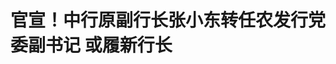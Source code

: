 <!DOCTYPE html>
<html lang="zh-CN">

<head>
    
<title>官宣！中行原副行长张小东转任农发行党委副书记 或履新行长_腾讯新闻</title>
<meta name="keywords" content="张小东,中国银行,农发行,中行官网,中国工商银行,中国农业银行,党委副书记">
<meta name="description" content="腾讯新闻《一线》特约作者 | 祝玉婷编辑 | 刘鹏5月30日下午，中国农业发展银行官宣一则人事任命：张小东同志任中国农业发展银行党委副书记。据悉，经过一系列流程后，张小东或将出任该行新行长。张小东此前为中国银行副行长，在中行官网上是排名第一的副行长。据中国银行官网显示，张小东自2023年3月起任中国银行副行长，2...">
<meta name="author" content="腾讯网">
<meta name="copyright" content="Copyright 1998 - 2025 Tencent. All Rights Reserved">
<meta property="og:type" content="news" />

<meta property="og:title" content="官宣！中行原副行长张小东转任农发行党委副书记 或履新行长_腾讯新闻" />
<meta property="og:description" content="腾讯新闻《一线》特约作者 | 祝玉婷编辑 | 刘鹏5月30日下午，中国农业发展银行官宣一则人事任命：张小东同志任中国农业发展银行党委副书记。据悉，经过一系列流程后，张小东或将出任该行新行长。张小东此前为中国银行副行长，在中行官网上是排名第一的副行长。据中国银行官网显示，张小东自2023年3月起任中国银行副行长，2..." />
<meta property="og:url" content="https://news.qq.com/rain/a/20250530A06DH600" />
<meta property="og:image" content="https://inews.gtimg.com/news_ls/O8M6MweeLfg175fvwAQ7MDhGJqtyF3K-JnM3b6tH-_G9cAA_640330/0" />
<meta property="article:author" content="腾讯新闻一线" />
<meta property="article:published_time" content="2025-05-30 15:50:15" />
<meta property="category" content="finance" />

<meta name="baidu-site-verification" content="jJeIJ5X7pP" />
    <meta charset="utf-8" />
<meta http-equiv="X-UA-Compatible" content="IE=Edge" />
<meta name="viewport" content="width=device-width, initial-scale=1, shrink-to-fit=no" />
<link rel="dns-prefetch" href="mat1.gtimg.com">
<link rel="dns-prefetch" href="i.news.qq.com">
<link rel="shortcut icon" href="https://mat1.gtimg.com/qqcdn/qqindex2021/favicon.ico">
<script nomodule="true" src="https://mat1.gtimg.com/qqcdn/qqindex2021/common-static/20240515201444/core3-37-1.min.js"></script>
<script>
  try {
    if (!window.IntersectionObserver) {
      var observerScript = document.createElement('script');
      observerScript.src = "https://mat1.gtimg.com/qqcdn/qqindex2021/common-static/20241024141058/intersection-observer-polyfill.js";
      document.head.appendChild(observerScript);
    }
  } catch (error) {}
</script>

<script>
  try {
    if (!Element.prototype.scrollTo) {
      var scrollScript = document.createElement('script');
      scrollScript.src = "https://mat1.gtimg.com/qqcdn/qqindex2021/common-static/20241025153001/scroll-behavior-polyfill.js";
      document.head.appendChild(scrollScript);
    }
  } catch (error) {}
</script>
<script>
  try {
    if ('scrollRestoration' in window.history) {
      window.history.scrollRestoration = 'manual';
    }
    window.isPcClient = Boolean(window.electron) && (
      window.navigator.userAgent.indexOf('pc-client') > 0 ||
      window.navigator.userAgent.indexOf('TencentNews') > 0
    );
  } catch {}
</script>
<script>
  try {
    if (window.isPcClient) {
      var bodyStyle = document.createElement('style');
      bodyStyle.innerText = 'body{ zoom: 0.95 }';
      document.head.appendChild(bodyStyle);
    }
  } catch {}
</script>
<script>
  window.DATA = {"url":"https://view.inews.qq.com/a/20250530A06DH600","article_id":"20250530A06DH600","article_type":"0","title":"官宣！中行原副行长张小东转任农发行党委副书记 或履新行长","desc":"腾讯新闻《一线》特约作者 | 祝玉婷编辑 | 刘鹏5月30日下午，中国农业发展银行官宣一则人事任命：张小东同志任中国农业发展银行党委副书记。据悉，经过一系列流程后，张小东或将出任该行新行长。张小东此前为中国银行副行长，在中行官网上是排名第一的副行长。据中国银行官网显示，张小东自2023年3月起任中国银行副行长，2...","iNewsRecommendLevel":1,"abstract":"腾讯新闻《一线》特约作者 | 祝玉婷编辑 | 刘鹏5月30日下午，中国农业发展银行官宣一则人事任命：张小东同志任中国农业发展银行党委副书记。据悉，经过一系列流程后，张小东或将出任该行新行长。张小东此前为中国银行副行长，在中行官网上是排名第一的副行长。据中国银行官网显示，张小东自2023年3月起任中国银行副行长，2...","catalog1":"finance","ad_channel_sign":"finance","introduction":"","media":"腾讯新闻一线","media_id":"23656252","pubtime":"2025-05-30 15:50:15","comment_id":"8416196617","political":0,"cmsId":"20250530A06DH600","cms_id":"20250530A06DH600","closeAllAd":0,"closeAllFavorite":false,"originContent":{"directory":{"ai_list":null,"enable":2,"list":null},"text":"\u003cdiv class=\"rich_media_content\"\u003e\u003c!--NO_AD_ERROR_2--\u003e\u003cp\u003e\u003cstrong\u003e腾讯新闻《一线》特约作者 | 祝玉婷\u003c/strong\u003e\u003c/p\u003e\u003cp\u003e\u003cstrong\u003e编辑 | 刘鹏\u003c/strong\u003e\u003c/p\u003e\u003cp\u003e\u003c/p\u003e\u003cp\u003e5月30日下午，中国农业发展银行官宣一则人事任命：张小东同志任中国农业发展银行党委副书记。\u003c/p\u003e\u003cp\u003e\u003c/p\u003e\u003cp\u003e据悉，经过一系列流程后，张小东或将出任该行新行长。\u003c/p\u003e\u003cp\u003e\u003c/p\u003e\u003cp\u003e张小东此前为\u003c!--SECURE_LINK_BEGIN_0--\u003e中国银行\u003c!--SECURE_LINK_END_0--\u003e副行长，在中行官网上是排名第一的副行长。\u003c/p\u003e\u003cp\u003e\u003c/p\u003e\u003cp\u003e据中国银行官网显示，张小东自2023年3月起任中国银行副行长，2023年5月起兼任该行上海人民币交易业务总部总裁。\u003c!--NO_AD_0--\u003e\u003c!--EOP_0--\u003e\u003c/p\u003e\u003c!--PARAGRAPH_0--\u003e\u003cp\u003e\u003c/p\u003e\u003cp\u003e张小东于2022年加入中国银行，此前曾在\u003c!--SECURE_LINK_BEGIN_1--\u003e中国工商银行\u003c!--SECURE_LINK_END_1--\u003e工作多年：2021年4月至2022年12月任中国工商银行人力资源部总经理；2020年4月至2021年4月任中国工商银行办公室主任；2018年3月至2020年4月任中国工商银行私人银行部总经理；更早之前，张小东还曾任中国工商银行投资银行部副总经理、上海市分行副行长等职务。\u003c!--NO_AD_1--\u003e\u003c!--EOP_1--\u003e\u003c/p\u003e\u003c!--PARAGRAPH_1--\u003e\u003cp\u003e\u003c/p\u003e\u003cp\u003e在出席3月份的中国银行2024年年度业绩发布会时，张小东阐述中行信贷投放策略称，“预计全年境内人民币贷款增量将保持稳中有升。新增贷款中，预计仍会以公司类贷款为主，同时着力提升消费贷款贡献度。”他表示，中行将加大“\u003c!--VERTICAL_CARD_BEGIN_0--\u003e五篇大文章\u003c!--VERTICAL_CARD_END_0--\u003e”、“两新”、“两重”、民营等重点领域信贷支持力度，实现相关贷款增速高于各项贷款平均水平。支持房地产企业合理融资需求，加大二手房贷款拓展力度，实现个人住房贷款正增长。把握提振消费专项行动契机，实现非房消费贷款同比多增。\u003c!--NO_AD_2--\u003e\u003c!--EOP_2--\u003e\u003c/p\u003e\u003c!--PARAGRAPH_2--\u003e\u003cp\u003e\u003c/p\u003e\u003cp\u003e据中行官网显示，目前该行高管还包括：副董事长、执行董事、行长张辉，副行长蔡钊，副行长武剑，风险总监赵蓉，董事会秘书、公司秘书卓成文，首席信息官孟茜。\u003c!--NO_AD_3--\u003e\u003c!--EOP_3--\u003e\u003c!--NO_AD_4--\u003e\u003c!--EOP_4--\u003e\u003c/p\u003e\u003c!--PARAGRAPH_4--\u003e\u003c!--PARAGRAPH_3--\u003e\u003cdiv powered-by=\"ex-editor\"\u003e\u003c/div\u003e\u003cstyle\u003e.rich_media_content{--news-tabel-th-night-color: #444444;--news-font-day-color: #333;--news-font-night-color: #d9d9d9;--news-bottom-distance: 22px}.rich_media_content p:not([data-exeditor-arbitrary-box=image-box]){letter-spacing:.5px;line-height:30px;margin-bottom:var(--news-bottom-distance);word-wrap:break-word}.rich_media_content{color:var(--news-font-day-color);font-size:18px}@media(prefers-color-scheme:dark){body:not([data-weui-theme=light]):not([dark-mode-disable=true]) .rich_media_content p:not([data-exeditor-arbitrary-box=image-box]){letter-spacing:.5px;line-height:30px;margin-bottom:var(--news-bottom-distance);word-wrap:break-word}body:not([data-weui-theme=light]):not([dark-mode-disable=true]) .rich_media_content{color:var(--news-font-night-color)}}.data_color_scheme_dark .rich_media_content p:not([data-exeditor-arbitrary-box=image-box]){letter-spacing:.5px;line-height:30px;margin-bottom:var(--news-bottom-distance);word-wrap:break-word}.data_color_scheme_dark .rich_media_content{color:var(--news-font-night-color)}.data_color_scheme_dark .rich_media_content{font-size:18px}.rich_media_content p[data-exeditor-arbitrary-box=image-box]{margin-bottom:11px}.rich_media_content\u003ediv:not(.qnt-video),.rich_media_content\u003esection{margin-bottom:var(--news-bottom-distance)}.rich_media_content hr{margin-bottom:var(--news-bottom-distance)}.rich_media_content .link_list{margin:0;margin-top:20px;min-height:0!important}.rich_media_content blockquote{background:#f9f9f9;border-left:6px solid #ccc;margin:1.5em 10px;padding:.5em 10px}.rich_media_content blockquote p{margin-bottom:0!important}.data_color_scheme_dark .rich_media_content blockquote{background:#323232}@media(prefers-color-scheme:dark){body:not([data-weui-theme=light]):not([dark-mode-disable=true]) .rich_media_content blockquote{background:#323232}}.rich_media_content ol[data-ex-list]{--ol-start: 1;--ol-list-style-type: decimal;list-style-type:none;counter-reset:olCounter calc(var(--ol-start,1) - 1);position:relative}.rich_media_content ol[data-ex-list]\u003eli\u003e:first-child::before{content:counter(olCounter,var(--ol-list-style-type)) '. ';counter-increment:olCounter;font-variant-numeric:tabular-nums;display:inline-block}.rich_media_content ul[data-ex-list]{--ul-list-style-type: circle;list-style-type:none;position:relative}.rich_media_content ul[data-ex-list].nonUnicode-list-style-type\u003eli\u003e:first-child::before{content:var(--ul-list-style-type) ' ';font-variant-numeric:tabular-nums;display:inline-block;transform:scale(0.5)}.rich_media_content ul[data-ex-list].unicode-list-style-type\u003eli\u003e:first-child::before{content:var(--ul-list-style-type) ' ';font-variant-numeric:tabular-nums;display:inline-block;transform:scale(0.8)}.rich_media_content ol:not([data-ex-list]){padding-left:revert}.rich_media_content ul:not([data-ex-list]){padding-left:revert}.rich_media_content table{display:table;border-collapse:collapse;margin-bottom:var(--news-bottom-distance)}.rich_media_content table th,.rich_media_content table td{word-wrap:break-word;border:1px solid #ddd;white-space:nowrap;padding:2px 5px}.rich_media_content table th{font-weight:700;background-color:#f0f0f0;text-align:left}.rich_media_content table p{margin-bottom:0!important}.data_color_scheme_dark .rich_media_content table th{background:var(--news-tabel-th-night-color)}@media(prefers-color-scheme:dark){body:not([data-weui-theme=light]):not([dark-mode-disable=true]) .rich_media_content table th{background:var(--news-tabel-th-night-color)}}.rich_media_content .qqnews_image_desc,.rich_media_content p[type=om-image-desc]{line-height:20px!important;text-align:center!important;font-size:14px!important;color:#666!important}.rich_media_content div[data-exeditor-arbitrary-box=wrap]:not([data-exeditor-arbitrary-box-special-style]){max-width:100%}.rich_media_content .qqnews-content{--wmfont: 0;--wmcolor: transparent;font-size:var(--wmfont);color:var(--wmcolor);line-height:var(--wmfont)!important;margin-bottom:var(--wmfont)!important}.rich_media_content .qqnews_sign_emphasis{background:#f7f7f7}.rich_media_content .qqnews_sign_emphasis ol{word-wrap:break-word;border:none;color:#5c5c5c;line-height:28px;list-style:none;margin:14px 0 6px;padding:16px 15px 4px}.rich_media_content .qqnews_sign_emphasis p{margin-bottom:12px!important}.rich_media_content .qqnews_sign_emphasis ol\u003eli\u003ep{padding-left:30px}.rich_media_content .qqnews_sign_emphasis ol\u003eli{list-style:none}.rich_media_content .qqnews_sign_emphasis ol\u003eli\u003ep:first-child::before{margin-left:-30px;content:counter(olCounter,decimal) ''!important;counter-increment:olCounter!important;font-variant-numeric:tabular-nums!important;background:#37f;border-radius:2px;color:#fff;font-size:15px;font-style:normal;text-align:center;line-height:18px;width:18px;height:18px;margin-right:12px;position:relative;top:-1px}.data_color_scheme_dark .rich_media_content .qqnews_sign_emphasis{background:#262626}.data_color_scheme_dark .rich_media_content .qqnews_sign_emphasis ol\u003eli\u003ep{color:#a9a9a9}@media(prefers-color-scheme:dark){body:not([data-weui-theme=light]):not([dark-mode-disable=true]) .rich_media_content .qqnews_sign_emphasis{background:#262626}body:not([data-weui-theme=light]):not([dark-mode-disable=true]) .rich_media_content .qqnews_sign_emphasis ol\u003eli\u003ep{color:#a9a9a9}}.rich_media_content h1,.rich_media_content h2,.rich_media_content h3,.rich_media_content h4,.rich_media_content h5,.rich_media_content h6{margin-bottom:var(--news-bottom-distance);font-weight:700}.rich_media_content h1{font-size:20px}.rich_media_content h2,.rich_media_content h3{font-size:19px}.rich_media_content h4,.rich_media_content h5,.rich_media_content h6{font-size:18px}.rich_media_content li:empty{display:none}.rich_media_content ul,.rich_media_content ol{margin-bottom:var(--news-bottom-distance)}.rich_media_content div\u003ep:only-child{margin-bottom:0!important}.rich_media_content .cms-cke-widget-title-wrap p{margin-bottom:0!important}\u003c/style\u003e\u003c/div\u003e","version":"v2"},"originAttribute":{"SECURE_LINK_BEGIN_0":{"cms_orig_info":{"desc":"中国银行","trust_level":1,"type":"huaci_stock","url":"https://wzq.tenpay.com/mm/detail?type=1\u0026scode=601988\u0026stat_data=Ozm00p000n006"},"desc":"中国银行","trust_level":1,"type":"huaci_stock","url":"https://wzq.tenpay.com/mm/detail?type=1\u0026scode=601988\u0026stat_data=Ozm00p000n006"},"SECURE_LINK_BEGIN_1":{"cms_orig_info":{"desc":"中国工商银行","trust_level":1,"type":"huaci_stock","url":"https://wzq.tenpay.com/mm/detail?type=3\u0026scode=IDCBF.PS\u0026stat_data=Ozm00p000n006"},"desc":"中国工商银行","trust_level":1,"type":"huaci_stock","url":"https://wzq.tenpay.com/mm/detail?type=3\u0026scode=IDCBF.PS\u0026stat_data=Ozm00p000n006"},"SECURE_LINK_END_0":{"trust_level":1},"SECURE_LINK_END_1":{"trust_level":1},"VERTICAL_CARD_BEGIN_0":{"a_version":"21_android_7.4.57","desc":"五篇大文章","detail_url":"qqnews://article_9528?act=ai_chat\u0026vertical_card_type=ai\u0026vertical_card_desc=%E4%BA%94%E7%AF%87%E5%A4%A7%E6%96%87%E7%AB%A0\u0026a_version=21_android_7.4.57\u0026i_version=11.0_qqnews_7.4.70","i_version":"11.0_qqnews_7.4.70","previous_context":"的中国银行2024年年度业绩发布会时，张小东阐述中行信贷投放策略称，“预计全年境内人民币贷款增量将保持稳中有升。新增贷款中，预计仍会以公司类贷款为主，同时着力提升消费贷款贡献度。”他表示，中行将加大“","subsequent_context":"”、“两新”、“两重”、民营等重点领域信贷支持力度，实现相关贷款增速高于各项贷款平均水平。支持房地产企业合理融资需求，加大二手房贷款拓展力度，实现个人住房贷款正增长。把握提振消费专项行动契机，实现非房","type":"ai","url":"qqnews://article_9528?act=ai_chat\u0026vertical_card_type=ai\u0026vertical_card_desc=%E4%BA%94%E7%AF%87%E5%A4%A7%E6%96%87%E7%AB%A0\u0026jumpinfo=%7B%22scene%22%3A%22algo_scribe_words%22%2C%22sentence%22%3A%22%E4%BA%94%E7%AF%87%E5%A4%A7%E6%96%87%E7%AB%A0%22%2C%22sentenceContext%22%3A%22%E7%9A%84%E4%B8%AD%E5%9B%BD%E9%93%B6%E8%A1%8C2024%E5%B9%B4%E5%B9%B4%E5%BA%A6%E4%B8%9A%E7%BB%A9%E5%8F%91%E5%B8%83%E4%BC%9A%E6%97%B6%EF%BC%8C%E5%BC%A0%E5%B0%8F%E4%B8%9C%E9%98%90%E8%BF%B0%E4%B8%AD%E8%A1%8C%E4%BF%A1%E8%B4%B7%E6%8A%95%E6%94%BE%E7%AD%96%E7%95%A5%E7%A7%B0%EF%BC%8C%E2%80%9C%E9%A2%84%E8%AE%A1%E5%85%A8%E5%B9%B4%E5%A2%83%E5%86%85%E4%BA%BA%E6%B0%91%E5%B8%81%E8%B4%B7%E6%AC%BE%E5%A2%9E%E9%87%8F%E5%B0%86%E4%BF%9D%E6%8C%81%E7%A8%B3%E4%B8%AD%E6%9C%89%E5%8D%87%E3%80%82%E6%96%B0%E5%A2%9E%E8%B4%B7%E6%AC%BE%E4%B8%AD%EF%BC%8C%E9%A2%84%E8%AE%A1%E4%BB%8D%E4%BC%9A%E4%BB%A5%E5%85%AC%E5%8F%B8%E7%B1%BB%E8%B4%B7%E6%AC%BE%E4%B8%BA%E4%B8%BB%EF%BC%8C%E5%90%8C%E6%97%B6%E7%9D%80%E5%8A%9B%E6%8F%90%E5%8D%87%E6%B6%88%E8%B4%B9%E8%B4%B7%E6%AC%BE%E8%B4%A1%E7%8C%AE%E5%BA%A6%E3%80%82%E2%80%9D%E4%BB%96%E8%A1%A8%E7%A4%BA%EF%BC%8C%E4%B8%AD%E8%A1%8C%E5%B0%86%E5%8A%A0%E5%A4%A7%E2%80%9C%7B%E4%BA%94%E7%AF%87%E5%A4%A7%E6%96%87%E7%AB%A0%7D%E2%80%9D%E3%80%81%E2%80%9C%E4%B8%A4%E6%96%B0%E2%80%9D%E3%80%81%E2%80%9C%E4%B8%A4%E9%87%8D%E2%80%9D%E3%80%81%E6%B0%91%E8%90%A5%E7%AD%89%E9%87%8D%E7%82%B9%E9%A2%86%E5%9F%9F%E4%BF%A1%E8%B4%B7%E6%94%AF%E6%8C%81%E5%8A%9B%E5%BA%A6%EF%BC%8C%E5%AE%9E%E7%8E%B0%E7%9B%B8%E5%85%B3%E8%B4%B7%E6%AC%BE%E5%A2%9E%E9%80%9F%E9%AB%98%E4%BA%8E%E5%90%84%E9%A1%B9%E8%B4%B7%E6%AC%BE%E5%B9%B3%E5%9D%87%E6%B0%B4%E5%B9%B3%E3%80%82%E6%94%AF%E6%8C%81%E6%88%BF%E5%9C%B0%E4%BA%A7%E4%BC%81%E4%B8%9A%E5%90%88%E7%90%86%E8%9E%8D%E8%B5%84%E9%9C%80%E6%B1%82%EF%BC%8C%E5%8A%A0%E5%A4%A7%E4%BA%8C%E6%89%8B%E6%88%BF%E8%B4%B7%E6%AC%BE%E6%8B%93%E5%B1%95%E5%8A%9B%E5%BA%A6%EF%BC%8C%E5%AE%9E%E7%8E%B0%E4%B8%AA%E4%BA%BA%E4%BD%8F%E6%88%BF%E8%B4%B7%E6%AC%BE%E6%AD%A3%E5%A2%9E%E9%95%BF%E3%80%82%E6%8A%8A%E6%8F%A1%E6%8F%90%E6%8C%AF%E6%B6%88%E8%B4%B9%E4%B8%93%E9%A1%B9%E8%A1%8C%E5%8A%A8%E5%A5%91%E6%9C%BA%EF%BC%8C%E5%AE%9E%E7%8E%B0%E9%9D%9E%E6%88%BF%22%2C%22source%22%3A%22article_sharepage_scribewords%22%7D","urls":{"qqcom":{"pc_url":"qqnews://article_9528?act=ai_chat\u0026vertical_card_type=ai\u0026vertical_card_desc=%E4%BA%94%E7%AF%87%E5%A4%A7%E6%96%87%E7%AB%A0\u0026jumpinfo=%7B%22scene%22%3A%22algo_scribe_words%22%2C%22sentence%22%3A%22%E4%BA%94%E7%AF%87%E5%A4%A7%E6%96%87%E7%AB%A0%22%2C%22sentenceContext%22%3A%22%E7%9A%84%E4%B8%AD%E5%9B%BD%E9%93%B6%E8%A1%8C2024%E5%B9%B4%E5%B9%B4%E5%BA%A6%E4%B8%9A%E7%BB%A9%E5%8F%91%E5%B8%83%E4%BC%9A%E6%97%B6%EF%BC%8C%E5%BC%A0%E5%B0%8F%E4%B8%9C%E9%98%90%E8%BF%B0%E4%B8%AD%E8%A1%8C%E4%BF%A1%E8%B4%B7%E6%8A%95%E6%94%BE%E7%AD%96%E7%95%A5%E7%A7%B0%EF%BC%8C%E2%80%9C%E9%A2%84%E8%AE%A1%E5%85%A8%E5%B9%B4%E5%A2%83%E5%86%85%E4%BA%BA%E6%B0%91%E5%B8%81%E8%B4%B7%E6%AC%BE%E5%A2%9E%E9%87%8F%E5%B0%86%E4%BF%9D%E6%8C%81%E7%A8%B3%E4%B8%AD%E6%9C%89%E5%8D%87%E3%80%82%E6%96%B0%E5%A2%9E%E8%B4%B7%E6%AC%BE%E4%B8%AD%EF%BC%8C%E9%A2%84%E8%AE%A1%E4%BB%8D%E4%BC%9A%E4%BB%A5%E5%85%AC%E5%8F%B8%E7%B1%BB%E8%B4%B7%E6%AC%BE%E4%B8%BA%E4%B8%BB%EF%BC%8C%E5%90%8C%E6%97%B6%E7%9D%80%E5%8A%9B%E6%8F%90%E5%8D%87%E6%B6%88%E8%B4%B9%E8%B4%B7%E6%AC%BE%E8%B4%A1%E7%8C%AE%E5%BA%A6%E3%80%82%E2%80%9D%E4%BB%96%E8%A1%A8%E7%A4%BA%EF%BC%8C%E4%B8%AD%E8%A1%8C%E5%B0%86%E5%8A%A0%E5%A4%A7%E2%80%9C%7B%E4%BA%94%E7%AF%87%E5%A4%A7%E6%96%87%E7%AB%A0%7D%E2%80%9D%E3%80%81%E2%80%9C%E4%B8%A4%E6%96%B0%E2%80%9D%E3%80%81%E2%80%9C%E4%B8%A4%E9%87%8D%E2%80%9D%E3%80%81%E6%B0%91%E8%90%A5%E7%AD%89%E9%87%8D%E7%82%B9%E9%A2%86%E5%9F%9F%E4%BF%A1%E8%B4%B7%E6%94%AF%E6%8C%81%E5%8A%9B%E5%BA%A6%EF%BC%8C%E5%AE%9E%E7%8E%B0%E7%9B%B8%E5%85%B3%E8%B4%B7%E6%AC%BE%E5%A2%9E%E9%80%9F%E9%AB%98%E4%BA%8E%E5%90%84%E9%A1%B9%E8%B4%B7%E6%AC%BE%E5%B9%B3%E5%9D%87%E6%B0%B4%E5%B9%B3%E3%80%82%E6%94%AF%E6%8C%81%E6%88%BF%E5%9C%B0%E4%BA%A7%E4%BC%81%E4%B8%9A%E5%90%88%E7%90%86%E8%9E%8D%E8%B5%84%E9%9C%80%E6%B1%82%EF%BC%8C%E5%8A%A0%E5%A4%A7%E4%BA%8C%E6%89%8B%E6%88%BF%E8%B4%B7%E6%AC%BE%E6%8B%93%E5%B1%95%E5%8A%9B%E5%BA%A6%EF%BC%8C%E5%AE%9E%E7%8E%B0%E4%B8%AA%E4%BA%BA%E4%BD%8F%E6%88%BF%E8%B4%B7%E6%AC%BE%E6%AD%A3%E5%A2%9E%E9%95%BF%E3%80%82%E6%8A%8A%E6%8F%A1%E6%8F%90%E6%8C%AF%E6%B6%88%E8%B4%B9%E4%B8%93%E9%A1%B9%E8%A1%8C%E5%8A%A8%E5%A5%91%E6%9C%BA%EF%BC%8C%E5%AE%9E%E7%8E%B0%E9%9D%9E%E6%88%BF%22%2C%22source%22%3A%22article_sharepage_scribewords%22%7D"},"web":{"h5_url":"qqnews://article_9528?act=ai_chat\u0026vertical_card_type=ai\u0026vertical_card_desc=%E4%BA%94%E7%AF%87%E5%A4%A7%E6%96%87%E7%AB%A0\u0026jumpinfo=%7B%22scene%22%3A%22algo_scribe_words%22%2C%22sentence%22%3A%22%E4%BA%94%E7%AF%87%E5%A4%A7%E6%96%87%E7%AB%A0%22%2C%22sentenceContext%22%3A%22%E7%9A%84%E4%B8%AD%E5%9B%BD%E9%93%B6%E8%A1%8C2024%E5%B9%B4%E5%B9%B4%E5%BA%A6%E4%B8%9A%E7%BB%A9%E5%8F%91%E5%B8%83%E4%BC%9A%E6%97%B6%EF%BC%8C%E5%BC%A0%E5%B0%8F%E4%B8%9C%E9%98%90%E8%BF%B0%E4%B8%AD%E8%A1%8C%E4%BF%A1%E8%B4%B7%E6%8A%95%E6%94%BE%E7%AD%96%E7%95%A5%E7%A7%B0%EF%BC%8C%E2%80%9C%E9%A2%84%E8%AE%A1%E5%85%A8%E5%B9%B4%E5%A2%83%E5%86%85%E4%BA%BA%E6%B0%91%E5%B8%81%E8%B4%B7%E6%AC%BE%E5%A2%9E%E9%87%8F%E5%B0%86%E4%BF%9D%E6%8C%81%E7%A8%B3%E4%B8%AD%E6%9C%89%E5%8D%87%E3%80%82%E6%96%B0%E5%A2%9E%E8%B4%B7%E6%AC%BE%E4%B8%AD%EF%BC%8C%E9%A2%84%E8%AE%A1%E4%BB%8D%E4%BC%9A%E4%BB%A5%E5%85%AC%E5%8F%B8%E7%B1%BB%E8%B4%B7%E6%AC%BE%E4%B8%BA%E4%B8%BB%EF%BC%8C%E5%90%8C%E6%97%B6%E7%9D%80%E5%8A%9B%E6%8F%90%E5%8D%87%E6%B6%88%E8%B4%B9%E8%B4%B7%E6%AC%BE%E8%B4%A1%E7%8C%AE%E5%BA%A6%E3%80%82%E2%80%9D%E4%BB%96%E8%A1%A8%E7%A4%BA%EF%BC%8C%E4%B8%AD%E8%A1%8C%E5%B0%86%E5%8A%A0%E5%A4%A7%E2%80%9C%7B%E4%BA%94%E7%AF%87%E5%A4%A7%E6%96%87%E7%AB%A0%7D%E2%80%9D%E3%80%81%E2%80%9C%E4%B8%A4%E6%96%B0%E2%80%9D%E3%80%81%E2%80%9C%E4%B8%A4%E9%87%8D%E2%80%9D%E3%80%81%E6%B0%91%E8%90%A5%E7%AD%89%E9%87%8D%E7%82%B9%E9%A2%86%E5%9F%9F%E4%BF%A1%E8%B4%B7%E6%94%AF%E6%8C%81%E5%8A%9B%E5%BA%A6%EF%BC%8C%E5%AE%9E%E7%8E%B0%E7%9B%B8%E5%85%B3%E8%B4%B7%E6%AC%BE%E5%A2%9E%E9%80%9F%E9%AB%98%E4%BA%8E%E5%90%84%E9%A1%B9%E8%B4%B7%E6%AC%BE%E5%B9%B3%E5%9D%87%E6%B0%B4%E5%B9%B3%E3%80%82%E6%94%AF%E6%8C%81%E6%88%BF%E5%9C%B0%E4%BA%A7%E4%BC%81%E4%B8%9A%E5%90%88%E7%90%86%E8%9E%8D%E8%B5%84%E9%9C%80%E6%B1%82%EF%BC%8C%E5%8A%A0%E5%A4%A7%E4%BA%8C%E6%89%8B%E6%88%BF%E8%B4%B7%E6%AC%BE%E6%8B%93%E5%B1%95%E5%8A%9B%E5%BA%A6%EF%BC%8C%E5%AE%9E%E7%8E%B0%E4%B8%AA%E4%BA%BA%E4%BD%8F%E6%88%BF%E8%B4%B7%E6%AC%BE%E6%AD%A3%E5%A2%9E%E9%95%BF%E3%80%82%E6%8A%8A%E6%8F%A1%E6%8F%90%E6%8C%AF%E6%B6%88%E8%B4%B9%E4%B8%93%E9%A1%B9%E8%A1%8C%E5%8A%A8%E5%A5%91%E6%9C%BA%EF%BC%8C%E5%AE%9E%E7%8E%B0%E9%9D%9E%E6%88%BF%22%2C%22source%22%3A%22article_sharepage_scribewords%22%7D"}}},"VERTICAL_CARD_END_0":{"show_type":"6"}},"selfDeclare":{},"userAddress":"北京","card":{"chlid":"23656252","chlname":"腾讯新闻一线","desc":"腾讯新闻资讯类栏目，聚焦财经、科技、汽车的领域热点、独家资讯","icon":"https://inews.gtimg.com/om_ls/OCurqAMLNNjUTTZSJICJoQLf-2W7nytU64Wx51gwmF6RwAA_200200/0","msgEntry":1,"uin":"ec27a14acb7dd24f4635ad8d1dfdbac33d","update_frequency":"0","vip_desc":"腾讯新闻一线官方账号","vip_icon_night":"http://inews.gtimg.com/newsapp_ls/0/14876048858/0","vip_place":"left","vip_type":"30011","vip_icon":"http://inews.gtimg.com/newsapp_ls/0/14876048581/0","vip_type_new":"30011","suid":"8QMc3n5Y5IwYug==","liveInfo":{},"cpLevel":1},"interationCount":{"like":3,"collect":0,"share":7},"payment_info":{},"article_is_pay":false,"payment_column_info_v1":{"is_column_pay":false,"read_count_all":0},"tag_info_item":null,"contentWordsNum":574,"extraProperty":{"FeedbackDetailDisableInsert":0,"zanSkinType":""},"relateWelfare":{},"aiSwitch":true,"isOversize":false,"videoArr":[]};
</script>
<script>
  window.channelInfo = {"channelConfig":{"channelNav":[{"_auto_id":"1","active_alien_img":"","alien_img":"","channel_id":"news_news_home","is_local":"0","link":"https://www.qq.com","name_cn":"首页","name_en":"home"},{"_auto_id":"2","active_alien_img":"","alien_img":"","channel_id":"news_news_top","is_local":"0","link":"","name_cn":"要闻","name_en":"news"},{"_auto_id":"4","active_alien_img":"","alien_img":"","channel_id":"news_news_bj","is_local":"1","link":"","name_cn":"北京","name_en":"bj"},{"_auto_id":"5","active_alien_img":"","alien_img":"","channel_id":"news_news_finance","is_local":"0","link":"","name_cn":"财经","name_en":"finance"},{"_auto_id":"6","active_alien_img":"","alien_img":"","channel_id":"news_news_tech","is_local":"0","link":"","name_cn":"科技","name_en":"tech"},{"_auto_id":"7","active_alien_img":"","alien_img":"","channel_id":"tv","is_local":"0","link":"https://v.qq.com/channel/tv/?ptag=qqnews","name_cn":"电视剧","name_en":"tv"},{"_auto_id":"8","active_alien_img":"","alien_img":"","channel_id":"news_news_qa","is_local":"0","link":"","name_cn":"热问","name_en":"qa"},{"_auto_id":"9","active_alien_img":"","alien_img":"","channel_id":"news_news_ent","is_local":"0","link":"","name_cn":"娱乐","name_en":"ent"},{"_auto_id":"10","active_alien_img":"","alien_img":"","channel_id":"variety","is_local":"0","link":"https://v.qq.com/channel/variety/?ptag=qqnews","name_cn":"综艺","name_en":"variety"},{"_auto_id":"11","active_alien_img":"","alien_img":"","channel_id":"news_news_sports","is_local":"0","link":"","name_cn":"体育","name_en":"sports"},{"_auto_id":"13","active_alien_img":"","alien_img":"","channel_id":"news_news_nba","is_local":"0","link":"","name_cn":"NBA","name_en":"nba"},{"_auto_id":"14","active_alien_img":"","alien_img":"","channel_id":"news_news_world","is_local":"0","link":"","name_cn":"国际","name_en":"world"},{"_auto_id":"15","active_alien_img":"","alien_img":"","channel_id":"news_news_mil","is_local":"0","link":"","name_cn":"军事","name_en":"milite"},{"_auto_id":"16","active_alien_img":"","alien_img":"","channel_id":"news_news_auto","is_local":"0","link":"","name_cn":"汽车","name_en":"auto"},{"_auto_id":"17","active_alien_img":"","alien_img":"","channel_id":"news_news_house","is_local":"0","link":"","name_cn":"房产","name_en":"house"},{"_auto_id":"18","active_alien_img":"","alien_img":"","channel_id":"news_news_edu","is_local":"0","link":"","name_cn":"教育","name_en":"edu"},{"_auto_id":"19","active_alien_img":"","alien_img":"","channel_id":"news_news_antip","is_local":"0","link":"","name_cn":"健康","name_en":"health"},{"_auto_id":"20","active_alien_img":"","alien_img":"","channel_id":"news_news_video","is_local":"0","link":"","name_cn":"视频","name_en":"video"},{"_auto_id":"21","active_alien_img":"","alien_img":"","channel_id":"news_news_game","is_local":"0","link":"","name_cn":"游戏","name_en":"games"},{"_auto_id":"22","active_alien_img":"","alien_img":"","channel_id":"news_news_nchupin","is_local":"0","link":"","name_cn":"眼界","name_en":"chupin"},{"_auto_id":"24","active_alien_img":"","alien_img":"","channel_id":"news_news_football","is_local":"0","link":"","name_cn":"足球","name_en":"football"},{"_auto_id":"25","active_alien_img":"","alien_img":"","channel_id":"news_news_kepu","is_local":"0","link":"","name_cn":"科学","name_en":"kepu"},{"_auto_id":"26","active_alien_img":"","alien_img":"","channel_id":"news_news_digi","is_local":"0","link":"","name_cn":"数码","name_en":"digi"},{"_auto_id":"28","active_alien_img":"","alien_img":"","channel_id":"ymzx","is_local":"0","link":"https://gamer.qq.com/v2/cloudgame/game/96897?ichannel=txxwpc0Ftxxwpc1","name_cn":"元梦之星","name_en":"news_news_ymzx"},{"_auto_id":"31","active_alien_img":"","alien_img":"","channel_id":"movie","is_local":"0","link":"https://v.qq.com/channel/movie/?ptag=qqnews","name_cn":"电影","name_en":"movie"},{"_auto_id":"32","active_alien_img":"","alien_img":"","channel_id":"news_news_esport","is_local":"0","link":"","name_cn":"电竞","name_en":"esport"},{"_auto_id":"34","active_alien_img":"","alien_img":"","channel_id":"news_news_history","is_local":"0","link":"","name_cn":"历史","name_en":"history"},{"_auto_id":"35","active_alien_img":"","alien_img":"","channel_id":"news_news_baby","is_local":"0","link":"","name_cn":"育儿","name_en":"baby"},{"_auto_id":"36","active_alien_img":"","alien_img":"","channel_id":"hbjy","is_local":"0","link":"https://gp.qq.com/act/a20250421mnqlx/news.shtml","name_cn":"和平精英","name_en":"news_news_hbjy"},{"_auto_id":"37","active_alien_img":"","alien_img":"","channel_id":"cloud_gamer","is_local":"0","link":"https://gamer.qq.com/?ichannel=txxwpc0Ftxxwpc1","name_cn":"云游戏","name_en":"cloud_gamer"},{"_auto_id":"38","active_alien_img":"","alien_img":"","channel_id":"news_news_lic","is_local":"0","link":"","name_cn":"理财","name_en":"finance_licai"},{"_auto_id":"39","active_alien_img":"","alien_img":"","channel_id":"news_news_istock","is_local":"0","link":"","name_cn":"股票","name_en":"finance_stock"},{"_auto_id":"40","active_alien_img":"","alien_img":"","channel_id":"ren_min_shi_pin","is_local":"0","link":"https://news.qq.com/omn/author/8QMd3Hld74cbujbY?tab=om_video","name_cn":"人民视频","name_en":"ren_min_shi_pin"},{"_auto_id":"41","active_alien_img":"","alien_img":"","channel_id":"news_news_weather","is_local":"0","link":"https://tianqi.qq.com/index.htm","name_cn":"天气","name_en":"weather"}]}};
</script>
<script>
  window.articleConfig = {"rightConfig":[{"_auto_id":"1","category_key":"default","modules":"{\"moduleList\":[{\"title\":\"作者其他文章\",\"id\":\"user_article\"},{\"title\":\"精选视频\",\"id\":\"video_album\",\"videoType\":\"tag\",\"videoId\":\"aUepxrtchGM=\",\"isSticky\":0},{\"title\":\"下载条\",\"id\":\"download_banner\",\"isSticky\":1},{\"title\":\"热点榜\",\"id\":\"hot_rank_list\",\"isSticky\":1},{\"title\":\"广告推广\",\"id\":\"ssp_ad_module\",\"category\":\"ad_ssp\",\"loid\":\"109\",\"isSticky\":1},{\"title\":\"广告推广位\",\"id\":\"c2s_ad_module\",\"category\":\"right_c2s\",\"path\":\"QQcom_all_Rectangle-1|QQcom_all_Rectangle-2|QQcom_all_Rectangle-3\",\"isSticky\":1}]}"},{"_auto_id":"2","category_key":"ent","modules":"{\"moduleList\":[{\"title\":\"作者其他文章\",\"id\":\"user_article\"},{\"title\":\"精选视频\",\"id\":\"video_album\",\"videoType\":\"tag\",\"videoId\":\"aUepxrtchGM=\"},{\"title\":\"下载条\",\"id\":\"download_banner\",\"isSticky\":1},{\"title\":\"热点榜\",\"id\":\"hot_rank_list\",\"isSticky\":1},{\"title\":\"广告推广\",\"id\":\"ssp_ad_module\",\"category\":\"ad_ssp\",\"loid\":\"109\",\"isSticky\":1},{\"title\":\"广告推广\",\"id\":\"ssp_ad_module\",\"category\":\"ad_ssp\",\"loid\":\"117\",\"isSticky\":1}]}"},{"_auto_id":"3","category_key":"game","modules":"{\"moduleList\":[{\"title\":\"作者其他文章\",\"id\":\"user_article\"},{\"title\":\"精选视频\",\"id\":\"video_album\",\"videoType\":\"tag\",\"videoId\":\"aUepxrtchGM=\"},{\"title\":\"热门游戏\",\"id\":\"recommend_game\",\"isSticky\":0},{\"title\":\"下载条\",\"id\":\"download_banner\",\"isSticky\":1},{\"title\":\"热点榜\",\"id\":\"hot_rank_list\",\"isSticky\":1},{\"title\":\"广告推广\",\"id\":\"ssp_ad_module\",\"category\":\"ad_ssp\",\"loid\":\"109\",\"isSticky\":1},{\"title\":\"广告推广位\",\"id\":\"c2s_ad_module\",\"category\":\"right_c2s\",\"path\":\"QQcom_all_Rectangle-1|QQcom_all_Rectangle-2|QQcom_all_Rectangle-3\",\"isSticky\":1}]}"},{"_auto_id":"4","category_key":"tech","modules":"{\"moduleList\":[{\"title\":\"作者其他文章\",\"id\":\"user_article\"},{\"title\":\"精选视频\",\"id\":\"video_album\",\"videoType\":\"tag\",\"videoId\":\"aUepxrtchGM=\"},{\"title\":\"下载条\",\"id\":\"download_banner\",\"isSticky\":1},{\"title\":\"热点榜\",\"id\":\"hot_rank_list\",\"isSticky\":1},{\"title\":\"广告推广\",\"id\":\"ssp_ad_module\",\"category\":\"ad_ssp\",\"loid\":\"109\",\"isSticky\":1},{\"title\":\"广告推广位\",\"id\":\"c2s_ad_module\",\"category\":\"right_c2s\",\"path\":\"QQcom_all_Rectangle-1|QQcom_all_Rectangle-2|QQcom_all_Rectangle-3\",\"isSticky\":1}]}"},{"_auto_id":"5","category_key":"finance","modules":"{\"moduleList\":[{\"title\":\"作者其他文章\",\"id\":\"user_article\"},{\"title\":\"精选视频\",\"id\":\"video_album\",\"videoType\":\"tag\",\"videoId\":\"aUepxrtchGM=\"},{\"title\":\"下载条\",\"id\":\"download_banner\",\"isSticky\":1},{\"title\":\"热点榜\",\"id\":\"hot_rank_list\",\"isSticky\":1},{\"title\":\"广告推广\",\"id\":\"ssp_ad_module\",\"category\":\"ad_ssp\",\"loid\":\"109\",\"isSticky\":1},{\"title\":\"广告推广位\",\"id\":\"c2s_ad_module\",\"category\":\"right_c2s\",\"path\":\"QQcom_all_Rectangle-1|QQcom_all_Rectangle-2|QQcom_all_Rectangle-3\",\"isSticky\":1}]}"},{"_auto_id":"6","category_key":"news","modules":"{\"moduleList\":[{\"title\":\"作者其他文章\",\"id\":\"user_article\"},{\"title\":\"精选视频\",\"id\":\"video_album\",\"videoType\":\"tag\",\"videoId\":\"aUepxrtchGM=\"},{\"title\":\"下载条\",\"id\":\"download_banner\",\"isSticky\":1},{\"title\":\"热点榜\",\"id\":\"hot_rank_list\",\"isSticky\":1},{\"title\":\"广告推广\",\"id\":\"ssp_ad_module\",\"category\":\"ad_ssp\",\"loid\":\"109\",\"isSticky\":1},{\"title\":\"广告推广位\",\"id\":\"c2s_ad_module\",\"category\":\"right_c2s\",\"path\":\"QQcom_all_Rectangle-1|QQcom_all_Rectangle-2|QQcom_all_Rectangle-3\",\"isSticky\":1}]}"},{"_auto_id":"7","category_key":"fashion","modules":"{\"moduleList\":[{\"title\":\"作者其他文章\",\"id\":\"user_article\"},{\"title\":\"精选视频\",\"id\":\"video_album\",\"videoType\":\"tag\",\"videoId\":\"aUepxrtchGM=\"},{\"title\":\"下载条\",\"id\":\"download_banner\",\"isSticky\":1},{\"title\":\"热点榜\",\"id\":\"hot_rank_list\",\"isSticky\":1},{\"title\":\"广告推广\",\"id\":\"ssp_ad_module\",\"category\":\"ad_ssp\",\"loid\":\"109\",\"isSticky\":1},{\"title\":\"广告推广位\",\"id\":\"c2s_ad_module\",\"category\":\"right_c2s\",\"path\":\"QQcom_all_Rectangle-1|QQcom_all_Rectangle-2|QQcom_all_Rectangle-3\",\"isSticky\":1}]}"},{"_auto_id":"8","category_key":"sports","modules":"{\"moduleList\":[{\"title\":\"作者其他文章\",\"id\":\"user_article\"},{\"title\":\"精选视频\",\"id\":\"video_album\",\"videoType\":\"tag\",\"videoId\":\"aUepxrtchGM=\"},{\"title\":\"下载条\",\"id\":\"download_banner\",\"isSticky\":1},{\"title\":\"热点榜\",\"id\":\"hot_rank_list\",\"isSticky\":1},{\"title\":\"广告推广\",\"id\":\"ssp_ad_module\",\"category\":\"ad_ssp\",\"loid\":\"109\",\"isSticky\":1},{\"title\":\"广告推广位\",\"id\":\"c2s_ad_module\",\"category\":\"right_c2s\",\"path\":\"QQcom_all_Rectangle-1|QQcom_all_Rectangle-2|QQcom_all_Rectangle-3\",\"isSticky\":1}]}"},{"_auto_id":"9","category_key":"health","modules":"{\"moduleList\":[{\"title\":\"作者其他文章\",\"id\":\"user_article\"},{\"title\":\"精选视频\",\"id\":\"video_album\",\"videoType\":\"tag\",\"videoId\":\"aUepxrtchGM=\"},{\"title\":\"下载条\",\"id\":\"download_banner\",\"isSticky\":1},{\"title\":\"热点榜\",\"id\":\"hot_rank_list\",\"isSticky\":1},{\"title\":\"广告推广\",\"id\":\"ssp_ad_module\",\"category\":\"ad_ssp\",\"loid\":\"109\",\"isSticky\":1},{\"title\":\"广告推广位\",\"id\":\"c2s_ad_module\",\"category\":\"right_c2s\",\"path\":\"QQcom_all_Rectangle-1|QQcom_all_Rectangle-2|QQcom_all_Rectangle-3\",\"isSticky\":1}]}"},{"_auto_id":"10","category_key":"nba","modules":"{\"moduleList\":[{\"title\":\"作者其他文章\",\"id\":\"user_article\"},{\"title\":\"精选视频\",\"id\":\"video_album\",\"videoType\":\"tag\",\"videoId\":\"aUepxrtchGM=\"},{\"title\":\"下载条\",\"id\":\"download_banner\",\"isSticky\":1},{\"title\":\"热点榜\",\"id\":\"hot_rank_list\",\"isSticky\":1},{\"title\":\"广告推广\",\"id\":\"ssp_ad_module\",\"category\":\"ad_ssp\",\"loid\":\"109\",\"isSticky\":1},{\"title\":\"广告推广位\",\"id\":\"c2s_ad_module\",\"category\":\"right_c2s\",\"path\":\"QQcom_all_Rectangle-1|QQcom_all_Rectangle-2|QQcom_all_Rectangle-3\",\"isSticky\":1}]}"},{"_auto_id":"11","category_key":"edu","modules":"{\"moduleList\":[{\"title\":\"作者其他文章\",\"id\":\"user_article\"},{\"title\":\"精选视频\",\"id\":\"video_album\",\"videoType\":\"tag\",\"videoId\":\"aUWpxLNdg2c=\"},{\"title\":\"下载条\",\"id\":\"download_banner\",\"isSticky\":1},{\"title\":\"热点榜\",\"id\":\"hot_rank_list\",\"isSticky\":1},{\"title\":\"广告推广\",\"id\":\"ssp_ad_module\",\"category\":\"ad_ssp\",\"loid\":\"109\",\"isSticky\":1},{\"title\":\"广告推广位\",\"id\":\"c2s_ad_module\",\"category\":\"right_c2s\",\"path\":\"QQcom_all_Rectangle-1|QQcom_all_Rectangle-2|QQcom_all_Rectangle-3\",\"isSticky\":1}]}"},{"_auto_id":"12","category_key":"ad","modules":"{\"moduleList\":[{\"title\":\"广告推广\",\"id\":\"ssp_ad_module\",\"category\":\"ad_ssp\",\"loid\":\"109\",\"isSticky\":1},{\"title\":\"广告推广位\",\"id\":\"c2s_ad_module\",\"category\":\"right_c2s\",\"path\":\"QQcom_all_Rectangle-1|QQcom_all_Rectangle-2|QQcom_all_Rectangle-3\",\"isSticky\":1}]}"}],"tonglanAdConfig":[{"_auto_id":"1","modules":"{\"moduleList\":[{\"title\":\"广告推广位\",\"id\":\"top\",\"category\":\"top_c2s\",\"path\":\"QQcom_all_Width1-1\"},{\"title\":\"广告推广位\",\"id\":\"bottom\",\"category\":\"bottom_c2s\",\"path\":\"QQcom_all_Width1-2\"}]}"}],"bottomConfig":[],"videoAdConfig":[{"_auto_id":"1","normal_time":"10","switch":"1","video_count":"0","video_time":"0"}],"rightGameConfig":[{"_auto_id":"2","desc":"连续登录送游戏钻石，群雄共聚称霸沙城","icon":"https://inews.gtimg.com/newsapp_bt/0/0627161037914_3816/0","link":"https://s.iwan.qq.com/opengame/tenvideo/index.html?hidestatusbar=1&hidetitlebar=1&immersive=1&syswebview=1&landscape=1&gameid=49085&url=https%3A%2F%2Fgz-file.91ninthpalace.com%2Fwzzx%2Findex_tencent_iwan.html%20&ref_ele=90015","name":"王者之心2"},{"_auto_id":"3","desc":"上线送VIP！万人同屏横扫沙城","icon":"https://inews.gtimg.com/newsapp_bt/0/0627155752146_4584/0","link":"https://s.iwan.qq.com/opengame/tenvideo/index.html?hidestatusbar=1&hidetitlebar=1&immersive=1&landscape=1&syswebview=1&gameid=47203&url=https%3A%2F%2Fcqss2login.bigrnet.com%2Fiwan%2Fh5%2Fplay%2Floading&ref_ele=90015","name":"传奇盛世"},{"_auto_id":"4","desc":"超高爆率，经典玩法","icon":"https://inews.gtimg.com/newsapp_bt/0/0627160641137_9103/0","link":"https://s.iwan.qq.com/opengame/tenvideo/index.html?hidestatusbar=1&hidetitlebar=1&immersive=1&syswebview=1&gameid=43803&url=https%3A%2F%2Fsdk.mxzgame.com%2FGames%2Fportal%2F108337%2FTXVApp&ref_ele=90015","name":"新不良人"},{"_auto_id":"6","desc":"超多福利登录即领，海量游戏任你畅玩","icon":"https://inews.gtimg.com/newsapp_bt/0/111315495935_3595/0","link":"https://dldir3.qq.com/minigamefile/webdownloads/QQGameMini_silent_1002020001_cid0.exe","name":"QQ游戏大厅"},{"_auto_id":"7","desc":"纯正经典玩法，欢乐挑战赛火热来袭","icon":"https://inews.gtimg.com/newsapp_bt/0/070918050891_4971/0","link":"https://minigame.qq.com/h5game_frame_test/?appid=200904&ifid=1502020001","name":"欢乐斗地主"},{"_auto_id":"8","desc":"新服大放送，享赚你就来","icon":"https://inews.gtimg.com/newsapp_bt/0/0627154608860_7318/0","link":"https://s.iwan.qq.com/opengame/tenvideo/index.html?hidestatusbar=1&hidetitlebar=1&immersive=1&syswebview=1&landscape=1&gameid=43403&url=https%3A%2F%2Flogin-wxxyx2-bzsc.jikewan.com%2Fgame%2Fcqtxvideo.html&ref_ele=90015","name":"百战沙城"},{"_auto_id":"9","desc":"全新极速版本爽玩！送新武魂转换卡","icon":"https://inews.gtimg.com/newsapp_bt/0/1016115936984_7153/0","link":"https://s.iwan.qq.com/opengame/tenvideo/index.html?hidestatusbar=1&hidetitlebar=1&immersive=1&syswebview=1&gameid=51477&url=https%3A%2F%2Fh5sdk.cdqcwl.com%2Fsdk%2Ftxaiwandefault%2Fce43a6806214ed5b3e2227ca7e99e27a%2F2231&ref_ele=90015","name":"斗罗大陆"},{"_auto_id":"10","desc":"原汁原味，正版授权","icon":"https://inews.gtimg.com/newsapp_bt/0/0627160844946_1794/0","link":"https://s.iwan.qq.com/opengame/tenvideo/index.html?hidetitlebar=1&immersive=1&syswebview=1&landscape=1&gameid=37275&url=https%3A%2F%2Fsdk.mxzgame.com%2FGames%2Fportal%2F100211%2FTXVApp&ref_ele=90015","name":"原始传奇"},{"_auto_id":"11","desc":"登录领神秘巨星，打造巅峰阵容","icon":"https://inews.gtimg.com/newsapp_bt/0/0701170959368_8122/0","link":"https://s.iwan.qq.com/opengame/tenvideo/index.html?hidestatusbar=1&hidetitlebar=1&immersive=1&syswebview=1&gameid=40591&url=https%3A%2F%2Frh.diaigame.com%2Fh5plat%2Fplay%2Fpackage_code%2FP0012462&ref_ele=90015","name":"巅峰冠军足球"},{"_auto_id":"12","desc":"赛季制实时PVP联机对战","icon":"https://inews.gtimg.com/newsapp_bt/0/0701165259701_7142/0","link":"https://s.iwan.qq.com/opengame/tenvideo/index.html?hidestatusbar=1&hidetitlebar=1&immersive=1&syswebview=1&gameid=49634&url=https%3A%2F%2Ffootball.shenshoucdn.com%2Ffootball_new%2Fh5%2Ftxsp%2Findex.html&ref_ele=90015","name":"球场风云"},{"_auto_id":"13","desc":"专注超爽打宝体验","icon":"https://inews.gtimg.com/newsapp_bt/0/0627154956673_3154/0","link":"https://s.iwan.qq.com/opengame/tenvideo/index.html?hidestatusbar=1&hidetitlebar=1&immersive=1&syswebview=1&gameid=41057&url=https%3A%2F%2Fh5apily.fire2333.com%2Fh5sdk%2Ftxshipin%2Findex%2F3200222%2F3200112&ref_ele=90015","name":"传奇至尊"},{"_auto_id":"17","desc":"魔幻风格，超大场面","icon":"https://inews.gtimg.com/newsapp_bt/0/0701171500721_6895/0","link":"https://s.iwan.qq.com/opengame/tenvideo/index.html?hidestatusbar=1&hidetitlebar=1&immersive=1&syswebview=1&gameid=33112&url=https%3A%2F%2Fcsjs-tx.ebibi.com%2Fgame%2Fh5iwan-wwzs%2Fmain%2Findex.html&ref_ele=90015","name":"万王之神"},{"_auto_id":"19","desc":"经典神话背景，高清细腻画质","icon":"https://inews.gtimg.com/newsapp_bt/0/0709181543493_4955/0","link":"https://s.iwan.qq.com/opengame/tenvideo/index.html?hidestatusbar=1&hidetitlebar=1&immersive=1&syswebview=1&gameid=39686&url=https%3A%2F%2Fsdk.gz.1253361160.clb.myqcloud.com%2FGames%2Fportal%2F108311%2FTXVApp&ref_ele=90015","name":"凡人神将传"}]};
</script>
<script src="https://mat1.gtimg.com/www/js/emonitor/custom_ed041a23.js" charset="utf-8"></script>
<script>
  try {
    window.emonitorIns = emonitor.create({
      name: 'newsqq_normalArticle',
      atta: {
        name: 'newsqq',
      },
      mode: '007',
    });
  } catch (err) {
    console.warn(err);
  }
</script>
<link href="https://mat1.gtimg.com/qqcdn/qqindex2021/common-static/hel/qqnews-pc-dc_20250529072057/static/css/static.css" rel="stylesheet">

<script>window.__HEL_PRESET_META__={"qqnews-pc-components":{"app":{"id":1366,"name":"qqnews-pc-components","app_group_name":"qqnews-pc-components","proj_ver":{"map":{},"utime":0},"online_version":"qqnews-pc-components_20250515055747","build_version":"qqnews-pc-components_20250529071843","update_at":"2025-05-29T11:19:37.000Z","desc":"set by [init], from container [formal.pc.dc.tj101015] worker [0]"},"version":{"sub_app_name":"qqnews-pc-components","sub_app_version":"qqnews-pc-components_20250529071843","src_map":{"webDirPath":"https://mat1.gtimg.com/qqcdn/qqindex2021/common-static/hel/qqnews-pc-components_20250529071843","htmlIndexSrc":"https://mat1.gtimg.com/qqcdn/qqindex2021/common-static/hel/qqnews-pc-components_20250529071843/index.html","extractMode":"all","iframeSrc":"","chunkCssSrcList":["https://mat1.gtimg.com/qqcdn/qqindex2021/common-static/hel/qqnews-pc-components_20250529071843/static/css/index.css"],"chunkJsSrcList":["https://mat1.gtimg.com/qqcdn/qqindex2021/common-static/hel/qqnews-pc-components_20250529071843/static/js/index.js"],"staticCssSrcList":[],"staticJsSrcList":["https://mat1.gtimg.com/qqcdn/qqindex2021/static/20231212123233/react.production.min.js","https://mat1.gtimg.com/qqcdn/qqindex2021/static/20231212123233/react-dom.production.min.js","https://mat1.gtimg.com/qqcdn/qqindex2021/common-static/hel/hel-base-v16.js"],"relativeCssSrcList":[],"relativeJsSrcList":[],"privCssSrcList":[],"srvModSrcList":[],"srvModSrcIndex":"","headAssetList":[{"tag":"staticScript","append":false,"attrs":{"src":"https://mat1.gtimg.com/qqcdn/qqindex2021/static/20231212123233/react.production.min.js"}},{"tag":"staticScript","append":false,"attrs":{"src":"https://mat1.gtimg.com/qqcdn/qqindex2021/static/20231212123233/react-dom.production.min.js"}},{"tag":"staticScript","append":false,"attrs":{"src":"https://mat1.gtimg.com/qqcdn/qqindex2021/common-static/hel/hel-base-v16.js"}},{"tag":"script","append":true,"attrs":{"src":"https://mat1.gtimg.com/qqcdn/qqindex2021/common-static/hel/qqnews-pc-components_20250529071843/static/js/index.js","defer":""}},{"tag":"link","append":true,"attrs":{"href":"https://mat1.gtimg.com/qqcdn/qqindex2021/common-static/hel/qqnews-pc-components_20250529071843/static/css/index.css","rel":"stylesheet"}}],"bodyAssetList":[]},"update_at":"2025-05-29T11:19:36.000Z","create_at":"2025-05-29T11:19:36.000Z","_worker_id":"0","_is_backup":true}}}</script>
<script>window.__VIEW_PATH__="article.ejs";</script>
</head>

<body id="dc-normal-body">
  <div id="top-nav"></div>
  <div id="topAd"></div>
  <div class="qqweb-pc-content ">
    <div class="content-left">
      <div class="content">
        <div class="left-tool" id="left-tool"></div>
                <div class="content-article">
            <div id="article-column-tag"></div>
            <h1>官宣！中行原副行长张小东转任农发行党委副书记 或履新行长</h1>
            <div id="article-author"></div>
            <div id="article-content"></div>
          <div id="article-status"></div>
          <div id="relate-question"></div>
          <div class="recommend-con" id="ArticleBottom"></div>
        </div>
      </div>
      <div id="article-comment"></div>
      <div id="recommend"></div>
      <div id="bottomAd"></div>
      <div id="article-footer"></div>
    </div>
    <div id="content-right" class="content-right"></div>
  </div>
  <div id="go-top"></div>
  <script>
    var navDom = document.getElementById('top-nav');
    if (window.isPcClient && navDom) {
      navDom.style.height = '0';
    }
  </script>
    <script type="text/javascript">
  var TIME_BEFORE_LOAD_CRYSTAL = Date.now();
</script>
<script src="https://mat1.gtimg.com/qqcdn/qqindex2021/advertisement/qqdc/crystal.202504291215.min.js" id="l_qq_com"></script>
<script type="text/javascript">
  if (typeof crystal === 'undefined' && Math.random() <= 1) {
    (function() {
      var TIME_AFTER_LOAD_CRYSTAL = Date.now();
      var img = new Image(1, 1);
      img.src = "//dp3.qq.com/qqcom/?adb=1&dm=new&err=1002&blockjs=" + (TIME_AFTER_LOAD_CRYSTAL - TIME_BEFORE_LOAD_CRYSTAL);
    })();
  }
</script>
    <iframe style="display: none;" src="https://i.news.qq.com/web_backend/getWebPacUid"></iframe>
<script src="https://mat1.gtimg.com/qqcdn/qqindex2021/common-static/20240805160928/react.production.min.js"></script>
<script src="https://mat1.gtimg.com/qqcdn/qqindex2021/common-static/20240805160928/react-dom.production.min.js"></script>
<script src="https://mat1.gtimg.com/qqcdn/qqindex2021/common-static/20241018171503/universal-report.min.js"></script>
<script defer type="text/javascript" src="https://mat1.gtimg.com/qqcdn/qqindex2021/libs/barrier/aria.js?appid=9327b8b06379d9d1728bbfbe2025ef9c" charset="utf-8"></script>
<script defer src="https://t.captcha.qq.com/TCaptcha.js"></script>
<script>document.cookie="hel_err=;path=/;";</script>
<script src="https://mat1.gtimg.com/qqcdn/qqindex2021/common-static/hel/hel-base-v16.js"></script>
<script src="https://mat1.gtimg.com/qqcdn/qqindex2021/common-static/hel/qqnews-pc-hel-entry_20250117174052/static/js/index.js"></script>
<link rel="preload" href="https://mat1.gtimg.com/qqcdn/qqindex2021/common-static/hel/qqnews-pc-dc_20250529072057/static/js/static.js" as="script">
<link rel="preload" href="https://mat1.gtimg.com/qqcdn/qqindex2021/common-static/hel/qqnews-pc-components_20250529071843/static/js/index.js" as="script">
<script>window.loadProject("https://mat1.gtimg.com/qqcdn/qqindex2021/common-static/hel/qqnews-pc-dc_20250529072057/static/js/static.js");</script>
<iframe id="videoFrame" style="display: none;" src="https://video.qq.com/cookie/sync_qqnews.html"></iframe>
</body>

</html>
